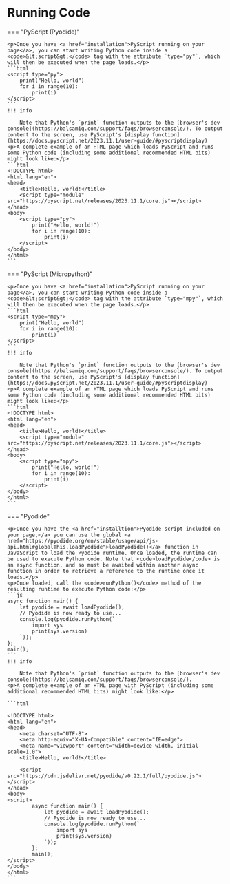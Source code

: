 # Running Code

=== "PyScript (Pyodide)"

    <p>Once you have <a href="installation">PyScript running on your page</a>, you can start writing Python code inside a <code>&lt;script&gt;</code> tag with the attribute `type="py"`, which will then be executed when the page loads.</p>
    ```html
    <script type="py">
        print("Hello, world")
        for i in range(10):
            print(i)  
    </script>
    ```
    !!! info

        Note that Python's `print` function outputs to the [browser's dev console](https://balsamiq.com/support/faqs/browserconsole/). To output content to the screen, use PyScript's [display function](https://docs.pyscript.net/2023.11.1/user-guide/#pyscriptdisplay)
    <p>A complete example of an HTML page which loads PyScript and runs some Python code (including some additional recommended HTML bits) might look like:</p>
    ```html
    <!DOCTYPE html>
    <html lang="en">
    <head>
        <title>Hello, world!</title>
        <script type="module" src="https://pyscript.net/releases/2023.11.1/core.js"></script>
    </head>
    <body>
        <script type="py">
            print("Hello, world!")
            for i in range(10):
                print(i)
        </script>
    </body>
    </html>
    ```

=== "PyScript (Micropython)"

    <p>Once you have <a href="installation">PyScript running on your page</a>, you can start writing Python code inside a <code>&lt;script&gt;</code> tag with the attribute `type="mpy"`, which will then be executed when the page loads.</p>
    ```html
    <script type="mpy">
        print("Hello, world")
        for i in range(10):
            print(i)  
    </script>
    ```
    !!! info

        Note that Python's `print` function outputs to the [browser's dev console](https://balsamiq.com/support/faqs/browserconsole/). To output content to the screen, use PyScript's [display function](https://docs.pyscript.net/2023.11.1/user-guide/#pyscriptdisplay)
    <p>A complete example of an HTML page which loads PyScript and runs some Python code (including some additional recommended HTML bits) might look like:</p>
    ```html
    <!DOCTYPE html>
    <html lang="en">
    <head>
        <title>Hello, world!</title>
        <script type="module" src="https://pyscript.net/releases/2023.11.1/core.js"></script>
    </head>
    <body>
        <script type="mpy">
            print("Hello, world!")
            for i in range(10):
                print(i)
        </script>
    </body>
    </html>
    ```


=== "Pyodide"

    <p>Once you have the <a href="installtion">Pyodide script included on your page,</a> you can use the global <a href="https://pyodide.org/en/stable/usage/api/js-api.html#globalThis.loadPyodide">loadPyodide()</a> function in JavaScript to load the Pyodide runtime. Once loaded, the runtime can be used to execute Python code. Note that <code>loadPyodide</code> is an async function, and so must be awaited within another async function in order to retrieve a reference to the runtime once it loads.</p>
    <p>Once loaded, call the <code>runPython()</code> method of the resulting runtime to execute Python code:</p>
    ```js
    async function main() {
        let pyodide = await loadPyodide();
        // Pyodide is now ready to use...
        console.log(pyodide.runPython(`
            import sys
            print(sys.version)
        `));
    };
    main();
    ```
    !!! info

        Note that Python's `print` function outputs to the [browser's dev console](https://balsamiq.com/support/faqs/browserconsole/).
    <p>A complete example of an HTML page with PyScript (including some additional recommended HTML bits) might look like:</p>

    ```html

    <!DOCTYPE html>
    <html lang="en">
    <head>
        <meta charset="UTF-8">
        <meta http-equiv="X-UA-Compatible" content="IE=edge">
        <meta name="viewport" content="width=device-width, initial-scale=1.0">
        <title>Hello, world!</title>

        <script src="https://cdn.jsdelivr.net/pyodide/v0.22.1/full/pyodide.js"></script>
    </head>
    <body>
    <script>
            async function main() {
                let pyodide = await loadPyodide();
                // Pyodide is now ready to use...
                console.log(pyodide.runPython(`
                    import sys
                    print(sys.version)
                `));
            };
            main();
    </script>
    </body>
    </html>
    ```
